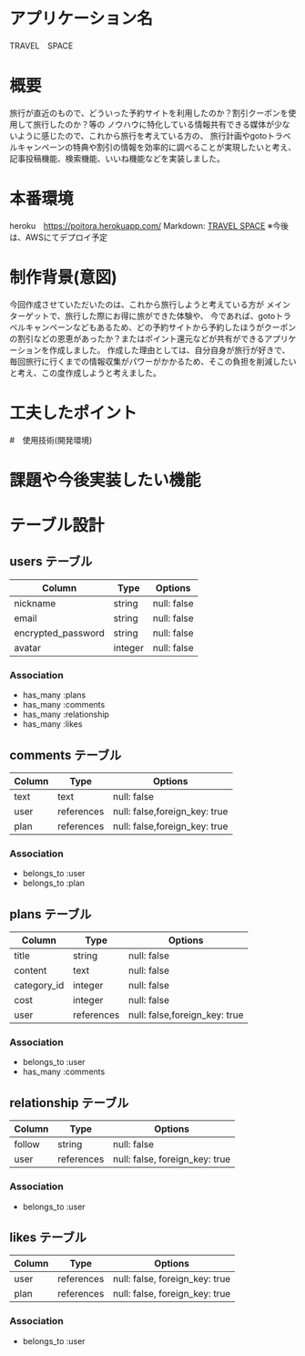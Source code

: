 # アプリケーション名
TRAVEL　SPACE

# 概要
旅行が直近のもので、どういった予約サイトを利用したのか？割引クーポンを使用して旅行したのか？等の
ノウハウに特化している情報共有できる媒体が少ないように感じたので、これから旅行を考えている方の、
旅行計画やgotoトラベルキャンペーンの特典や割引の情報を効率的に調べることが実現したいと考え、
記事投稿機能、検索機能、いいね機能などを実装しました。



# 本番環境
heroku　https://poitora.herokuapp.com/
Markdown: [TRAVEL SPACE](https://poitora.herokuapp.com/ "TRAVEL SPACE")
※今後は、AWSにてデプロイ予定


# 制作背景(意図)
今回作成させていただいたのは、これから旅行しようと考えている方が
メインターゲットで、旅行した際にお得に旅ができた体験や、
今であれば、gotoトラベルキャンペーンなどもあるため、どの予約サイトから予約したほうがクーポンの割引などの恩恵があったか？またはポイント還元などが共有ができるアプリケーションを作成しました。
作成した理由としては、自分自身が旅行が好きで、毎回旅行に行くまでの情報収集がパワーがかかるため、そこの負担を削減したいと考え、この度作成しようと考えました。


# 工夫したポイント



#　使用技術(開発環境)


# 課題や今後実装したい機能


# テーブル設計


## users テーブル

| Column             | Type   | Options     |
| ----------------   | ------ | ----------- |
| nickname           | string | null: false |
| email              | string | null: false |
| encrypted_password | string | null: false |
| avatar             | integer| null: false |



### Association
- has_many :plans
- has_many :comments
- has_many :relationship
- has_many :likes



## comments テーブル

| Column            | Type       | Options                       |
| --------------    | ---------- | ----------------------------- |
| text           | text       | null: false                   |  
| user              | references | null: false,foreign_key: true |
| plan              | references | null: false,foreign_key: true |

### Association

- belongs_to :user
- belongs_to :plan



## plans テーブル

| Column           | Type       | Options                       |
| -----------------| ---------- | ----------------------------- |
| title            | string     | null: false                   |
| content          | text       | null: false                   |
| category_id      | integer    | null: false                   |
| cost             | integer    | null: false                   |
| user             | references | null: false,foreign_key: true |

### Association

- belongs_to :user
- has_many :comments

## relationship テーブル

| Column           | Type       | Options                        |
| -----------------| ---------- | -----------------------------  |
| follow           | string     | null: false                    |
| user             | references | null: false, foreign_key: true |

### Association

- belongs_to :user

## likes テーブル

| Column          | Type       | Options                        |
| -------------   | ---------- | ------------------------------ |
| user            | references | null: false, foreign_key: true |
| plan            | references | null: false, foreign_key: true |

### Association

- belongs_to :user
